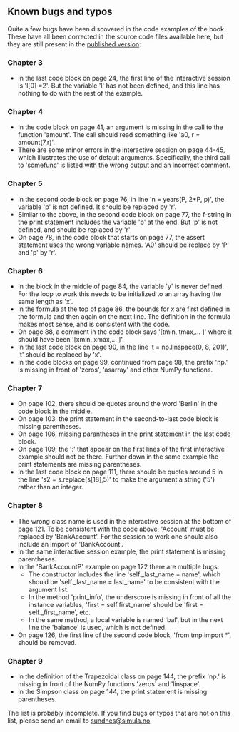 ## Known bugs and typos

Quite a few bugs have been discovered in the code examples of the book. These
have all been corrected in the source code files available here, but they
are still present in the [published version](https://www.springer.com/gp/book/9783030503550):

### Chapter 3
* In the last code block on page 24, the first line of the interactive session is 'l[0] =2'. But
  the variable 'l' has not been defined, and this line has nothing to do with the rest of the example.

### Chapter 4
* In the code block on page 41, an argument is missing in the call to the function 'amount'. The
  call should read something like 'a0, r = amount(7,r)'.
* There are some minor errors in the interactive session on page 44-45, which illustrates
  the use of default arguments. Specifically, the third call to 'somefunc' is listed
  with the wrong output and an incorrect comment.

### Chapter 5
* In the second code block on page 76, in line 'n = years(P, 2*P, p)', the variable 'p' is
  not defined. It should be replaced by 'r'.
* Similar to the above, in the second code block on page 77, the f-string in the print statement includes the
  variable 'p' at the end. But 'p' is not defined, and should be replaced by 'r'
* On page 78, in the code block that starts on page 77, the assert statement uses
  the wrong variable names. 'A0' should be replace by 'P' and 'p' by 'r'.

### Chapter 6
* In the block in the middle of page 84, the variable 'y' is never defined. For the
  loop to work this needs to be initialized to an array having the same length
  as 'x'.
* In the formula at the top of page 86, the bounds for *x* are first defined in the
  formula and then again on the next line. The definition in the formula makes most
  sense, and is consistent with the code.
* On page 88, a comment in the code block says '[tmin, tmax,... ]' where it should have
  been '[xmin, xmax,... ]'.
* In the last code block on page 90, in the line 't = np.linspace(0, 8, 201)',
  't' should be replaced by 'x'.
* In the code blocks on page 99, continued from page 98, the prefix 'np.' is missing
  in front of 'zeros', 'asarray' and other NumPy functions.

### Chapter 7
* On page 102, there should be quotes around the word 'Berlin' in the code block in the middle.
* On page 103, the print statement in the second-to-last code block is missing parentheses.
* On page 106, missing parantheses in the print statement in the last code block.
* On page 109, the ':' that appear on the first lines of the first interactive example
  should not be there. Further down in the same example the print statements are missing
  parentheses.
* In the last code block on page 111, there should be quotes around 5 in the line
  's2 = s.replace(s[18],5)' to make the argument a string ('5') rather than an integer.

### Chapter 8
 * The wrong class name is used in the interactive session at the bottom of page 121. To
   be consistent with the code above, 'Account' must be replaced by 'BankAccount'.
   For the session to work one should also include an import of 'BankAccount'.
 * In the same interactive session example, the print statement is missing parentheses.
 * In the 'BankAccountP' example on page 122 there are multiple bugs:
   * The constructor includes the line 'self._last_name = name', which should be 'self._last_name = last_name' to be
     consistent with the argument list.
   * In the method 'print_info', the underscore is missing in front of all the
     instance variables, 'first = self.first_name' should be 'first = self._first_name', etc.
   * In the same method, a local variable is named 'bal', but in the next line the 'balance'
     is used, which is not defined.
 * On page 126, the first line of the second code block, 'from tmp import *', should be
   removed.

### Chapter 9
* In the definition of the Trapezoidal class on page 144, the prefix 'np.' is missing
  in front of the NumPy functions 'zeros' and 'linspace'.
* In the Simpson class on page 144, the print statement is missing parentheses.

The list is probably incomplete. If you find bugs or typos that are not on this
list, please send an email to sundnes@simula.no
